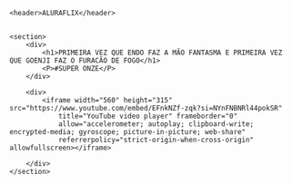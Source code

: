 



<html lang="pt-br">

<head>
    <link rel="stylesheet" href="styles.css" />
    <title>Nycolas alessandro</title>
</head>

<body>

    <header>ALURAFLIX</header>


    <section>
        <div>
            <h1>PRIMEIRA VEZ QUE ENDO FAZ A MÃO FANTASMA E PRIMEIRA VEZ QUE GOENJI FAZ O FURACÃO DE FOGO</h1>
            <P>#SUPER ONZE</P>
        </div>

        <div>
            <iframe width="560" height="315" src="https://www.youtube.com/embed/EFnkNZf-zqk?si=NYnFNBNRl44pokSR"
                title="YouTube video player" frameborder="0"
                allow="accelerometer; autoplay; clipboard-write; encrypted-media; gyroscope; picture-in-picture; web-share"
                referrerpolicy="strict-origin-when-cross-origin" allowfullscreen></iframe>

        </div>
    </section>


</body>

</html>
